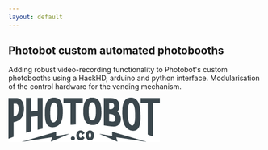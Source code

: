 ```yaml
---
layout: default
---
```


Photobot custom automated photobooths
---------------
Adding robust video-recording functionality to Photobot's custom photobooths using a HackHD, arduino and python interface. Modularisation of the control hardware for the vending mechanism.

![photobot logo](/images/photobot.png)
